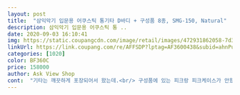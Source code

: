 ```yaml
---
layout: post 
title:  "삼익악기 입문용 어쿠스틱 통기타 D바디 + 구성품 8종, SMG-150, Natural" 
description: 삼익악기 입문용 어쿠스틱 통 ..
date: 2020-09-03 16:10:41 
img: https://static.coupangcdn.com/image/retail/images/472931862058-7d39a094-840f-4bab-b92f-5c5b6a92da2c.jpg 
linkUrl: https://link.coupang.com/re/AFFSDP?lptag=AF3600438&subid=ahnPublicAsk&pageKey=1224271383&itemId=2215843934&vendorItemId=70213578941&traceid=V0-113-7d0818fb4ab6ad06 
categories: [1020] 
color: BF360C 
price: 158000 
author: Ask View Shop 
cont:  "기타는 깨끗하게 포장되어서 왔는데.<br/> 구성품에 있는 피크랑 피크케이스가 안왔어요.<br/>  빠른 답변 부탁드립니다.<br/><br/>좋은 품질의 기타로 연주하기에 만족스럽습니다<br/>취미로 기타 치려고 삼익기타로 찾아봤는데 시켜보니 너무 좋습니다 ! 배송도 흠집 난거 없이 깔끔하게 보내주셨고 기본 구성품들은 다 들어 있습니다 배송도 빨라서 아주 좋아요!!<br/>" 
---
```

